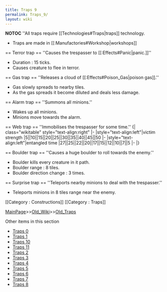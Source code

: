 ```yaml
---
title: Traps 9
permalink: Traps_9/
layout: wiki
---
```

__NOTOC__
''All traps require [[Technologies#Traps|traps]] technology.
* Traps are made in [[:Manufactories#Workshop|workshops]]

== Terror trap ==
''Causes the trespasser to [[:Effects#Panic|panic.]]''
* Duration : 15 ticks.
* Causes creature to flee in terror.

== Gas trap ==
''Releases a cloud of [[:Effects#Poison_Gas|poison gas]].''
* Gas slowly spreads to nearby tiles.
* As the gas spreads it become diluted and deals less damage.

== Alarm trap ==
''Summons all minions.''
* Wakes up all minions.
* Minions move towards the alarm.

== Web trap ==
''Immobilises the trespasser for some time.''
{| class=&quot;wikitable&quot; style=&quot;text-align:right&quot;
|-
|style=&quot;text-align:left&quot;|victim strength
|5||10||15||20||25||30||35||40||45||50
|-
|style=&quot;text-align:left&quot;|entangled time
|27||25||22||20||17||15||12||10||7||5
|-
|}

== Boulder trap ==
''Causes a huge boulder to roll towards the enemy.''
* Boulder kills every creature in it path.
* Boulder range : 8 tiles.
* Boulder direction change : 3 times.

== Surprise trap ==
''Teleports nearby minions to deal with the trespasser.''
* Teleports minions in 8 tiles range near the enemy.

[[Category : Constructions]]
[[Category : Traps]]

[MainPage](/keeperrl_wiki/ "wikilink")>>[Old_Wiki](/keeperrl_wiki/Old_Wiki "wikilink")>>[Old_Traps](/keeperrl_wiki/Old_Traps "wikilink")

Other items in this section
-    [Traps 0](/keeperrl_wiki/Traps_0 "wikilink")
-    [Traps 1](/keeperrl_wiki/Traps_1 "wikilink")
-    [Traps 10](/keeperrl_wiki/Traps_10 "wikilink")
-    [Traps 11](/keeperrl_wiki/Traps_11 "wikilink")
-    [Traps 2](/keeperrl_wiki/Traps_2 "wikilink")
-    [Traps 3](/keeperrl_wiki/Traps_3 "wikilink")
-    [Traps 4](/keeperrl_wiki/Traps_4 "wikilink")
-    [Traps 5](/keeperrl_wiki/Traps_5 "wikilink")
-    [Traps 6](/keeperrl_wiki/Traps_6 "wikilink")
-    [Traps 7](/keeperrl_wiki/Traps_7 "wikilink")
-    [Traps 8](/keeperrl_wiki/Traps_8 "wikilink")
